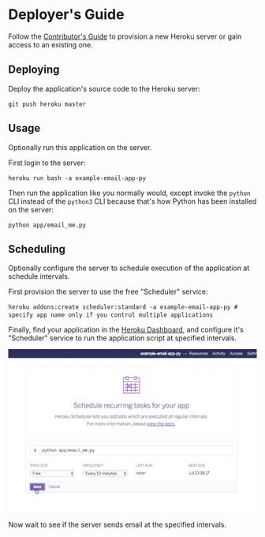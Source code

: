 # Deployer's Guide

Follow the [Contributor's Guide](CONTRIBUTING.md) to provision a new Heroku server or gain access to an existing one.

## Deploying

Deploy the application's source code to the Heroku server:

```shell
git push heroku master
```

## Usage

Optionally run this application on the server.

First login to the server:

```shell
heroku run bash -a example-email-app-py
```

Then run the application like you normally would, except invoke the `python` CLI instead of the `python3` CLI because that's how Python has been installed on the server:

```shell
python app/email_me.py
```

## Scheduling

Optionally configure the server to schedule execution of the application at schedule intervals.

First provision the server to use the free "Scheduler" service:

```shell
heroku addons:create scheduler:standard -a example-email-app-py # specify app name only if you control multiple applications
```

Finally, find your application in the [Heroku Dashboard](https://dashboard.heroku.com/apps/), and configure it's "Scheduler" service to run the application script at specified intervals.

![a screenshot of scheduling the script to run at ten minute intervals](scheduling.png)

Now wait to see if the server sends email at the specified intervals.
